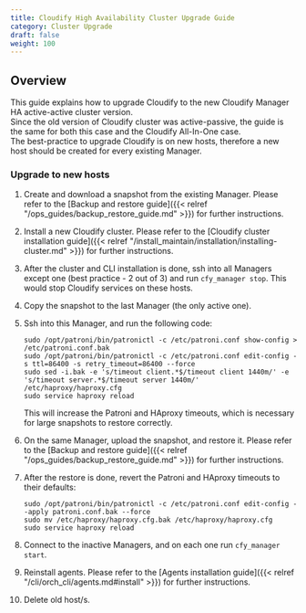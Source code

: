 ```yaml
---
title: Cloudify High Availability Cluster Upgrade Guide
category: Cluster Upgrade
draft: false
weight: 100
---
```

## Overview

This guide explains how to upgrade Cloudify to the new Cloudify Manager HA active-active cluster version.<br>
Since the old version of Cloudify cluster was active-passive, the guide is the same for both this case and the Cloudify All-In-One case.<br>
The best-practice to upgrade Cloudify is on new hosts, therefore a new host should be created for every existing Manager. 

### Upgrade to new hosts

1.  Create and download a snapshot from the existing Manager. Please refer to the [Backup and restore guide]({{< relref "/ops_guides/backup_restore_guide.md" >}}) for further instructions. 
1.  Install a new Cloudify cluster. Please refer to the [Cloudify cluster installation guide]({{< relref "/install_maintain/installation/installing-cluster.md" >}}) for further instructions. 
1.  After the cluster and CLI installation is done, ssh into all Managers except one (best practice - 2 out of 3) and run `cfy_manager stop`. This would stop Cloudify services on these hosts.
1.  Copy the snapshot to the last Manager (the only active one).
1.  Ssh into this Manager, and run the following code:

        sudo /opt/patroni/bin/patronictl -c /etc/patroni.conf show-config > /etc/patroni.conf.bak
        sudo /opt/patroni/bin/patronictl -c /etc/patroni.conf edit-config -s ttl=86400 -s retry_timeout=86400 --force
        sudo sed -i.bak -e 's/timeout client.*$/timeout client 1440m/' -e 's/timeout server.*$/timeout server 1440m/' /etc/haproxy/haproxy.cfg
        sudo service haproxy reload
        
    This will increase the Patroni and HAproxy timeouts, which is necessary for large snapshots to restore correctly.
1.  On the same Manager, upload the snapshot, and restore it. Please refer to the [Backup and restore guide]({{< relref "/ops_guides/backup_restore_guide.md" >}}) for further instructions.
1.  After the restore is done, revert the Patroni and HAproxy timeouts to their defaults:

        sudo /opt/patroni/bin/patronictl -c /etc/patroni.conf edit-config --apply patroni.conf.bak --force
        sudo mv /etc/haproxy/haproxy.cfg.bak /etc/haproxy/haproxy.cfg
        sudo service haproxy reload

1.  Connect to the inactive Managers, and on each one run `cfy_manager start`.
1.  Reinstall agents. Please refer to the [Agents installation guide]({{< relref "/cli/orch_cli/agents.md#install" >}}) for further instructions.
1.  Delete old host/s.
